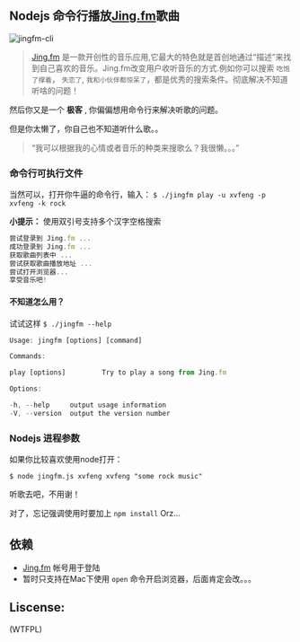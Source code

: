 ## Nodejs 命令行播放[Jing.fm](http://jing.fm)歌曲

![jingfm-cli](https://f.cloud.github.com/assets/1183541/749676/cdf5cc76-e4b2-11e2-839c-84a24d8c99f7.png)

> [Jing.fm](http://jing.fm) 是一款开创性的音乐应用,它最大的特色就是首创地通过“描述”来找到自己喜欢的音乐。Jing.fm改变用户收听音乐的方式.例如你可以搜索 `吃饱了撑着`， `失恋了`, `我和小伙伴都惊呆了`，都是优秀的搜索条件。彻底解决不知道听啥的问题！

然后你又是一个 **极客** , 你偏偏想用命令行来解决听歌的问题。

但是你太懒了，你自己也不知道听什么歌。。

> “我可以根据我的心情或者音乐的种类来搜歌么？我很懒。。。”

### 命令行可执行文件

当然可以，打开你牛逼的命令行，输入： `$ ./jingfm play -u xvfeng -p xvfeng -k rock`

**小提示：** 使用双引号支持多个汉字空格搜索

``` js
尝试登录到 Jing.fm ...
成功登录到 Jing.fm ...
获取歌曲列表中 ...
尝试获取歌曲播放地址 ...
尝试打开浏览器...
享受音乐吧!
```
#### 不知道怎么用？

试试这样 `$ ./jingfm --help`

``` js
Usage: jingfm [options] [command]

Commands:

play [options]         Try to play a song from Jing.fm

Options:

-h, --help     output usage information
-V, --version  output the version number
```

### Nodejs 进程参数

如果你比较喜欢使用node打开：

`$ node jingfm.js xvfeng xvfeng "some rock music"`

听歌去吧，不用谢！

对了，忘记强调使用时要加上 `npm install` Orz...

## 依赖

* [Jing.fm](http://jing.fm) 帐号用于登陆
* 暂时只支持在Mac下使用 `open` 命令开启浏览器，后面肯定会改。。。

## Liscense:

(WTFPL)
